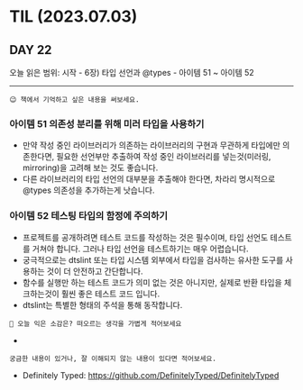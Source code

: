 # TIL (2023.07.03)

## DAY 22

오늘 읽은 범위: 시작 - 6장) 타입 선언과 @types - 아이템 51 ~ 아이템 52

---

```text
😉 책에서 기억하고 싶은 내용을 써보세요.
```

### 아이템 51 의존성 분리를 위해 미러 타입을 사용하기

- 만약 작성 중인 라이브러리가 의존하는 라이브러리의 구현과 무관하게 타입에만 의존한다면, 필요한 선언부만
  추출하여 작성 중인 라이브러리를 넣는것(미러링, mirroring)을 고려해 보는 것도 좋습니다.
- 다른 라이브러리의 타입 선언의 대부분을 추출해야 한다면, 차라리 명시적으로 @types 의존성을 추가하는게 낫습니다.

### 아이템 52 테스팅 타입의 함정에 주의하기

- 프로젝트를 공개하려면 테스트 코드를 작성하는 것은 필수이며, 타입 선언도 테스트를 거쳐야 합니다. 그러나 타입 선언을 테스트하기는 매우 어렵습니다.
- 궁극적으로는 dtslint 또는 타입 시스템 외부에서 타입을 검사하는 유사한 도구를 사용하는 것이 더 안전하고 간단합니다.
- 함수를 실행만 하는 테스트 코드가 의미 없는 것은 아니지만, 실제로 반환 타입을 체크하는것이 훨씬 좋은 테스트 코드 입니다.
- dtslint는 특별한 형태의 주석을 통해 동작합니다.

```text
🤔 오늘 익은 소감은? 떠오르는 생각을 가볍게 적어보세요
```

-

```text
궁금한 내용이 있거나, 잘 이해되지 않는 내용이 있다면 적어보세요.
```

- Definitely Typed: https://github.com/DefinitelyTyped/DefinitelyTyped
